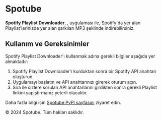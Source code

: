 <!DOCTYPE html>
<html lang="tr">
<head>
    <meta charset="UTF-8">
    <meta name="viewport" content="width=device-width, initial-scale=1.0">
</head>
<body>
    <h1>Spotube</h1>
    <p>
        <strong>Spotify Playlist Downloader</strong>, , uygulaması ile, Spotify'da yer alan Playlist'lerinizde yer alan şarkıları MP3 şeklinde indirebilirsiniz.
    </p>
    <h2>Kullanım ve Gereksinimler</h2>
    <p>Spotify Playlist Downloader'ı kullanmak adına gerekli bilgiler aşağıda yer almaktadır:</p>
    <ol>
        <li>Spotify Playlist Downloader'ı kurduktan sonra bir Spotify API anahtarı oluşturun.</li>
        <li>Uygulamayı başlatın ve API anahtarınızı girerek oturum açın.</li>
        <li>Sıra ile sizlere sorulan API anahtarlarını girdikten sonra gerekli Playlist linkini yapıştırmanız yeterli olacaktır.</li>
    </ol>
    <p>Daha fazla bilgi için <a href="https://pypi.org/project/spotube/" target="_blank">Spotube PyPI sayfasını</a> ziyaret edin.</p>
    <footer>
        <p>&copy; 2024 Spotube. Tüm hakları saklıdır.</p>
    </footer>
</body>
</html>
